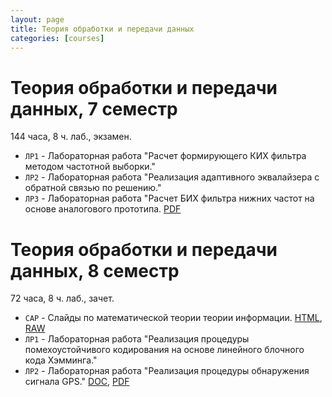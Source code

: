 ```yaml
---
layout: page
title: Теория обработки и передачи данных
categories: [courses]
---
```


# Теория обработки и передачи данных, 7 семестр 
144 часа, 8 ч. лаб., экзамен.
 * `ЛР1` - Лабораторная работа "Расчет формирующего КИХ фильтра методом частотной выборки."
 * `ЛР2` - Лабораторная работа "Реализация адаптивного эквалайзера с обратной связью по решению."
 * `ЛР3` - Лабораторная работа "Расчет БИХ фильтра нижних частот на основе аналогового прототипа. [PDF](https://github.com/estel1/it6/blob/master/course_materials_umk/LAB_IIR/dsp_lab2.pdf)

# Теория обработки и передачи данных, 8 семестр 
72 часа, 8 ч. лаб., зачет.
 * `CAP` - Слайды по математической теории теории информации. [HTML](http://htmlpreview.github.io/?https://github.com/estel1/it6/blob/master/course_materials_umk/topd_slides.html), [RAW](https://github.com/estel1/it6/blob/master/course_materials_umk/topd_slides.html)
 * `ЛР1` - Лабораторная работа "Реализация процедуры помехоустойчивого кодирования на основе линейного блочного кода Хэмминга."
 * `ЛР2` - Лабораторная работа "Реализация процедуры обнаружения сигнала GPS." [DOC](https://github.com/estel1/it6/blob/master/course_materials_umk/lab1_topd.docx?raw=true), [PDF](https://github.com/estel1/it6/blob/master/course_materials_umk/lab1_topd.pdf)

